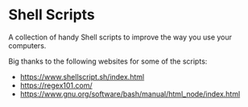 # Shell Scripts

A collection of handy Shell scripts to improve the way you use your computers.

Big thanks to the following websites for some of the scripts:

- https://www.shellscript.sh/index.html 
- https://regex101.com/ 
- https://www.gnu.org/software/bash/manual/html_node/index.html
